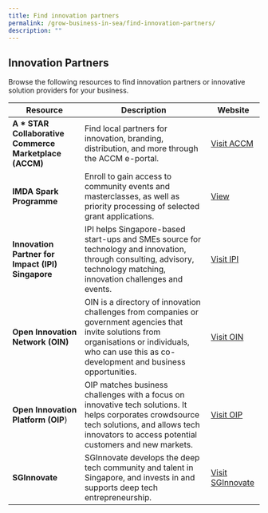 ```yaml
---
title: Find innovation partners
permalink: /grow-business-in-sea/find-innovation-partners/
description: ""
---
```

## Innovation Partners
Browse the following resources to find innovation partners or innovative solution providers for your business. 

| Resource | Description | Website |
| -------- | -------- | -------- |
|**A * STAR Collaborative Commerce Marketplace (ACCM)** |Find local partners for innovation, branding, distribution, and more through the ACCM e-portal.|[Visit ACCM](https://accm.sg/)|
| **IMDA Spark Programme** | Enroll to gain access to community events and masterclasses, as well as priority processing of selected grant applications.|[View](https://www.imda.gov.sg/how-we-can-help/imda-spark) |
|**Innovation Partner for Impact (IPI) Singapore**|IPI helps Singapore-based start-ups and SMEs source for technology and innovation, through consulting, advisory, technology matching, innovation challenges and events.|[Visit IPI](https://www.ipi-singapore.org/)|
|**Open Innovation Network (OIN)**|OIN is a directory of innovation challenges from companies or government agencies that invite solutions from organisations or individuals, who can use this as co-development and business opportunities.|[Visit OIN](https://www.openinnovationnetwork.gov.sg/ )|
| **Open Innovation Platform (OIP**)| OIP matches business challenges with a focus on innovative tech solutions. It helps corporates crowdsource tech solutions, and allows tech innovators to access potential customers and new markets.     | [Visit OIP](https://www.openinnovation.sg/)   |
|**SGInnovate**|SGInnovate develops the deep tech community and talent in Singapore, and invests in and supports deep tech entrepreneurship.|[Visit SGInnovate](https://www.sginnovate.com/ )|